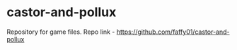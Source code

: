 # castor-and-pollux
Repository for game files.
Repo link - https://github.com/faffy01/castor-and-pollux
